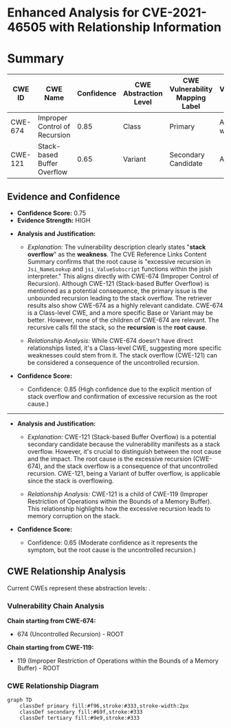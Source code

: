 # Enhanced Analysis for CVE-2021-46505 with Relationship Information

# Summary
| CWE ID | CWE Name | Confidence | CWE Abstraction Level | CWE Vulnerability Mapping Label | CWE-Vulnerability Mapping Notes |
|---|---|---|---|---|---|
| CWE-674 | Improper Control of Recursion | 0.85 | Class | Primary | Allowed-with-Review |
| CWE-121 | Stack-based Buffer Overflow | 0.65 | Variant | Secondary Candidate | Allowed |

## Evidence and Confidence

*   **Confidence Score:** 0.75
*   **Evidence Strength:** HIGH

- **Analysis and Justification:**  
  - *Explanation:* The vulnerability description clearly states "**stack overflow**" as the **weakness**. The CVE Reference Links Content Summary confirms that the root cause is "excessive recursion in `Jsi_NameLookup` and `jsi_ValueSubscript` functions within the jsish interpreter." This aligns directly with CWE-674 (Improper Control of Recursion). Although CWE-121 (Stack-based Buffer Overflow) is mentioned as a potential consequence, the primary issue is the unbounded recursion leading to the stack overflow. The retriever results also show CWE-674 as a highly relevant candidate. CWE-674 is a Class-level CWE, and a more specific Base or Variant may be better. However, none of the children of CWE-674 are relevant. The recursive calls fill the stack, so the **recursion** is the **root cause**.
  
  - *Relationship Analysis:* While CWE-674 doesn't have direct relationships listed, it's a Class-level CWE, suggesting more specific weaknesses could stem from it. The stack overflow (CWE-121) can be considered a consequence of the uncontrolled recursion.

- **Confidence Score:**  
  - Confidence: 0.85 (High confidence due to the explicit mention of stack overflow and confirmation of excessive recursion as the root cause.)

---

- **Analysis and Justification:**  
  - *Explanation:* CWE-121 (Stack-based Buffer Overflow) is a potential secondary candidate because the vulnerability manifests as a stack overflow. However, it's crucial to distinguish between the root cause and the impact. The root cause is the excessive recursion (CWE-674), and the stack overflow is a consequence of that uncontrolled recursion. CWE-121, being a Variant of buffer overflow, is applicable since the stack is overflowing.
  
  - *Relationship Analysis:* CWE-121 is a child of CWE-119 (Improper Restriction of Operations within the Bounds of a Memory Buffer). This relationship highlights how the excessive recursion leads to memory corruption on the stack.

- **Confidence Score:**  
  - Confidence: 0.65 (Moderate confidence as it represents the symptom, but the root cause is the uncontrolled recursion.)


## CWE Relationship Analysis

Current CWEs represent these abstraction levels: .


### Vulnerability Chain Analysis

**Chain starting from CWE-674:**
- 674 (Uncontrolled Recursion) - ROOT


**Chain starting from CWE-119:**
- 119 (Improper Restriction of Operations within the Bounds of a Memory Buffer) - ROOT



### CWE Relationship Diagram

```mermaid
graph TD
    classDef primary fill:#f96,stroke:#333,stroke-width:2px
    classDef secondary fill:#69f,stroke:#333
    classDef tertiary fill:#9e9,stroke:#333
```
